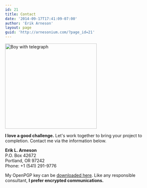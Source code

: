 ```yaml
---
id: 21
title: Contact
date: '2014-09-17T17:41:09-07:00'
author: 'Erik Arneson'
layout: page
guid: 'http://arnesonium.com/?page_id=21'
---
```


<img src="http://arnesonium.com/wp-content/uploads/2014/09/boy-63777_640-300x279.jpg#right" alt="Boy with telegraph" width="300" height="279" class="alignright size-medium wp-image-154" />

**I love a good challenge.** Let's work together to bring your project to completion. Contact me via the information below.

**Erik L. Arneson**<br>
P.O. Box 42672<br>
Portland, OR 97242<br>
Phone: +1 (541) 291-9776

My OpenPGP key can be <a href="https://bit.ly/2018ArnesonKey">downloaded here</a>. Like any responsible consultant, **I prefer encrypted communications.**

<div vocab="http://schema.org/" typeof="Person" style="display:none">
  <span property="name">Erik L. Arneson</span>
  <span property="jobTitle">Internet Consultant</span>
  <div property="address"  typeof="PostalAddress">
    <span property="streetAddress">
      P.O. Box 42672
    </span>
    <span property="addressLocality">Portland</span>,
    <span property="addressRegion">OR</span>
    <span property="postalCode">97242</span>
  </div>
  <span property="telephone">+1 (541) 291-9776</span>
  <a href="mailto:earneson@arnesonium.com" property="email">
    earneson@arnesonium.com</a>
</div>
